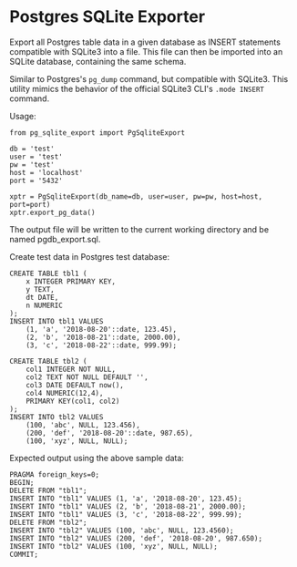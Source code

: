 # Postgres SQLite Exporter

Export all Postgres table data in a given database as INSERT statements compatible with SQLite3 into a file.
This file can then be imported into an SQLite database, containing the same schema.

Similar to Postgres's `pg_dump` command, but compatible with SQLite3.
This utility mimics the behavior of the official SQLite3 CLI's `.mode INSERT` command.

Usage:

```
from pg_sqlite_export import PgSqliteExport

db = 'test'
user = 'test'
pw = 'test'
host = 'localhost'
port = '5432'

xptr = PgSqliteExport(db_name=db, user=user, pw=pw, host=host, port=port)
xptr.export_pg_data()
```

The output file will be written to the current working directory and be named pgdb_export.sql.

Create test data in Postgres test database:
```
CREATE TABLE tbl1 (
	x INTEGER PRIMARY KEY, 
	y TEXT, 
	dt DATE, 
	n NUMERIC
);
INSERT INTO tbl1 VALUES 
	(1, 'a', '2018-08-20'::date, 123.45), 
	(2, 'b', '2018-08-21'::date, 2000.00), 
	(3, 'c', '2018-08-22'::date, 999.99);

CREATE TABLE tbl2 (
	col1 INTEGER NOT NULL, 
	col2 TEXT NOT NULL DEFAULT '', 
	col3 DATE DEFAULT now(), 
	col4 NUMERIC(12,4), 
	PRIMARY KEY(col1, col2)
);
INSERT INTO tbl2 VALUES 
	(100, 'abc', NULL, 123.456), 
	(200, 'def', '2018-08-20'::date, 987.65), 
	(100, 'xyz', NULL, NULL);
```

Expected output using the above sample data:
```
PRAGMA foreign_keys=0;
BEGIN;
DELETE FROM "tbl1";
INSERT INTO "tbl1" VALUES (1, 'a', '2018-08-20', 123.45);
INSERT INTO "tbl1" VALUES (2, 'b', '2018-08-21', 2000.00);
INSERT INTO "tbl1" VALUES (3, 'c', '2018-08-22', 999.99);
DELETE FROM "tbl2";
INSERT INTO "tbl2" VALUES (100, 'abc', NULL, 123.4560);
INSERT INTO "tbl2" VALUES (200, 'def', '2018-08-20', 987.650);
INSERT INTO "tbl2" VALUES (100, 'xyz', NULL, NULL);
COMMIT;
```

